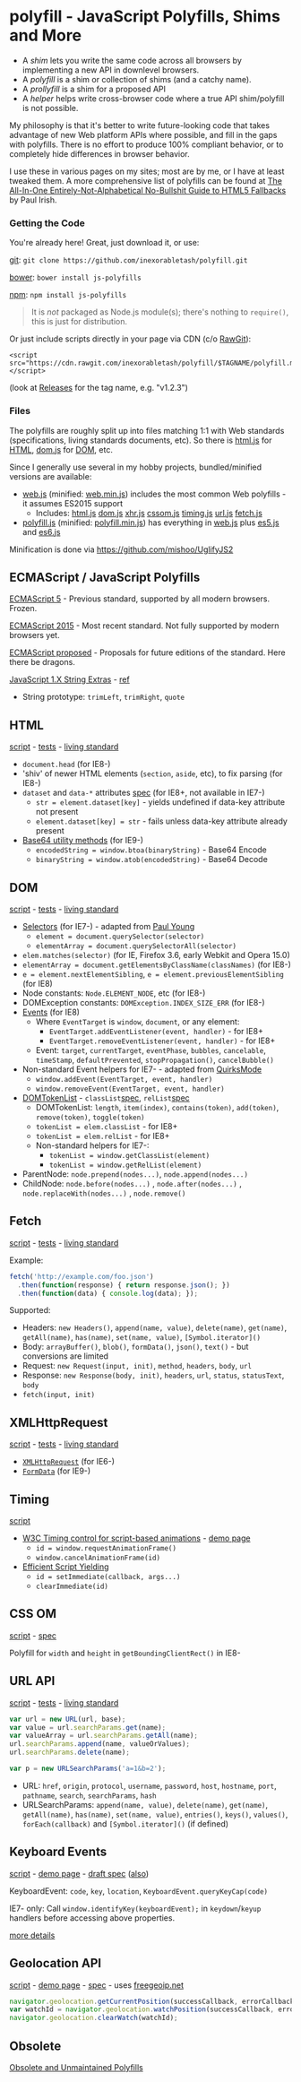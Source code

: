 polyfill - JavaScript Polyfills, Shims and More
===============================================

* A *shim* lets you write the same code across all browsers by implementing a new API in downlevel browsers.
* A *polyfill* is a shim or collection of shims (and a catchy name).
* A *prollyfill* is a shim for a proposed API
* A *helper* helps write cross-browser code where a true API shim/polyfill is not possible.

My philosophy is that it's better to write future-looking code that takes advantage of new Web platform APIs where possible, and fill in the gaps with polyfills. There is no effort to produce 100% compliant behavior, or to completely hide differences in browser behavior.

I use these in various pages on my sites; most are by me, or I have at least tweaked them. A more comprehensive list of polyfills can be found at [The All-In-One Entirely-Not-Alphabetical No-Bullshit Guide to HTML5 Fallbacks](https://github.com/Modernizr/Modernizr/wiki/HTML5-Cross-browser-Polyfills) by Paul Irish.

### Getting the Code ###

You're already here! Great, just download it, or use:

[git](https://git-scm.com/): `git clone https://github.com/inexorabletash/polyfill.git`

[bower](http://bower.io/): `bower install js-polyfills`

[npm](https://www.npmjs.com/): `npm install js-polyfills`

> It is *not* packaged as Node.js module(s); there's nothing to `require()`, this is just for distribution.

Or just include scripts directly in your page via CDN (c/o [RawGit](https://rawgit.com/)):

    <script src="https://cdn.rawgit.com/inexorabletash/polyfill/$TAGNAME/polyfill.min.js"></script>

(look at [Releases](https://github.com/inexorabletash/polyfill/releases) for the tag name, e.g. "v1.2.3")

### Files ###

The polyfills are roughly split up into files matching 1:1 with Web standards (specifications, living standards documents, etc). So there is [html.js](html.js) for [HTML](https://html.spec.whatwg.org), [dom.js](dom.js) for [DOM](https://dom.spec.whatwg.org), etc.

Since I generally use several in my hobby projects, bundled/minified versions are available:

* [web.js](web.js) (minified: [web.min.js](web.min.js)) includes the most common Web polyfills - it assumes ES2015 support
  * Includes: [html.js](html.js) [dom.js](dom.js) [xhr.js](xhr.js) [cssom.js](cssom.js) [timing.js](timing.js) [url.js](url.js) [fetch.js](fetch.js)
* [polyfill.js](polyfill.js) (minified: [polyfill.min.js](polyfill.min.js)) has everything in [web.js](web.js) plus [es5.js](es5.js) and [es6.js](es6.js)

Minification is done via https://github.com/mishoo/UglifyJS2


ECMAScript / JavaScript Polyfills
---------------------------------

[ECMAScript 5](es5.md) - Previous standard, supported by all modern browsers. Frozen.

[ECMAScript 2015](es6.md) - Most recent standard. Not fully supported by modern browsers yet.

[ECMAScript proposed](experimental/es-proposed.md) - Proposals for future editions of the standard. Here there be dragons.

[JavaScript 1.X String Extras](js.js) - [ref](https://developer.mozilla.org/en/JavaScript/Reference/Global_Objects/String)
  * String prototype: `trimLeft`, `trimRight`, `quote`


HTML
----
[script](html.js) -
[tests](https://inexorabletash.github.io/polyfill/tests/html.html) -
[living standard](https://html.spec.whatwg.org)

* `document.head` (for IE8-)
* 'shiv' of newer HTML elements (`section`, `aside`, etc), to fix parsing (for IE8-)
* `dataset` and `data-*` attributes [spec](https://html.spec.whatwg.org/multipage/dom.html#embedding-custom-non-visible-data-with-the-data-*-attributes) (for IE8+, not available in IE7-)
  * `str = element.dataset[key]` - yields undefined if data-key attribute not present
  * `element.dataset[key] = str` - fails unless data-key attribute already present
* [Base64 utility methods](https://html.spec.whatwg.org/multipage/webappapis.html#atob) (for IE9-)
  * `encodedString = window.btoa(binaryString)` - Base64 Encode
  * `binaryString = window.atob(encodedString)` - Base64 Decode


DOM
---
[script](dom.js) -
[tests](https://inexorabletash.github.io/polyfill/tests/dom.html) -
[living standard](https://dom.spec.whatwg.org)

* [Selectors](https://dom.spec.whatwg.org/#scope-match-a-selectors-string) (for IE7-) - adapted from [Paul Young](http://ajaxian.com/archives/creating-a-queryselector-for-ie-that-runs-at-native-speed)
  * `element = document.querySelector(selector)`
  * `elementArray = document.querySelectorAll(selector)`
* `elem.matches(selector)` (for IE, Firefox 3.6, early Webkit and Opera 15.0)
* `elementArray = document.getElementsByClassName(classNames)` (for IE8-)
* `e = element.nextElementSibling`, `e = element.previousElementSibling` (for IE8)
* Node constants: `Node.ELEMENT_NODE`, etc (for IE8-)
* DOMException constants: `DOMException.INDEX_SIZE_ERR` (for IE8-)
* [Events](https://dom.spec.whatwg.org/) (for IE8)
  * Where `EventTarget` is `window`, `document`, or any element:
    * `EventTarget.addEventListener(event, handler)` - for IE8+
    * `EventTarget.removeEventListener(event, handler)` - for IE8+
  * Event: `target`, `currentTarget`, `eventPhase`, `bubbles`, `cancelable`, `timeStamp`, `defaultPrevented`, `stopPropagation()`, `cancelBubble()`
* Non-standard Event helpers for IE7- - adapted from
[QuirksMode](http://www.quirksmode.org/blog/archives/2005/10/_and_the_winner_1.html)
  * `window.addEvent(EventTarget, event, handler)`
  * `window.removeEvent(EventTarget, event, handler)`
* [DOMTokenList](https://dom.spec.whatwg.org/#interface-domtokenlist) - `classList`[spec](https://dom.spec.whatwg.org/#dom-element-classlist), `relList`[spec](https://html.spec.whatwg.org/multipage/semantics.html#the-link-element)
  * DOMTokenList: `length`, `item(index)`, `contains(token)`, `add(token)`, `remove(token)`, `toggle(token)`
  * `tokenList = elem.classList` - for IE8+
  * `tokenList = elem.relList` - for IE8+
  * Non-standard helpers for IE7-:
    * `tokenList = window.getClassList(element)`
    * `tokenList = window.getRelList(element)`
* ParentNode: `node.prepend(nodes...)`, `node.append(nodes...)`
* ChildNode: `node.before(nodes...)` , `node.after(nodes...)` , `node.replaceWith(nodes...)` , `node.remove()`


Fetch
-----
[script](fetch.js) -
[tests](https://inexorabletash.github.io/polyfill/tests/fetch.html) -
[living standard](https://fetch.spec.whatwg.org)

Example:

```js
fetch('http://example.com/foo.json')
  .then(function(response) { return response.json(); })
  .then(function(data) { console.log(data); });
```

Supported:
* Headers: `new Headers()`, `append(name, value)`, `delete(name)`, `get(name)`, `getAll(name)`, `has(name)`, `set(name, value)`, `[Symbol.iterator]()`
* Body: `arrayBuffer()`, `blob()`, `formData()`, `json()`, `text()` - but conversions are limited
* Request: `new Request(input, init)`, `method`, `headers`, `body`, `url`
* Response: `new Response(body, init)`, `headers`, `url`, `status`, `statusText`, `body`
* `fetch(input, init)`


XMLHttpRequest
--------------
[script](xhr.js) -
[tests](https://inexorabletash.github.io/polyfill/tests/xhr.html) -
[living standard](https://xhr.spec.whatwg.org/)
* [`XMLHttpRequest`](https://xhr.spec.whatwg.org/#interface-xmlhttprequest) (for IE6-)
* [`FormData`](https://xhr.spec.whatwg.org/#interface-formdata) (for IE9-)


Timing
------
[script](timing.js)

* [W3C Timing control for script-based animations](http://www.w3.org/TR/animation-timing/) - [demo page](https://inexorabletash.github.io/polyfill/demos/raf.html)
  * `id = window.requestAnimationFrame()`
  * `window.cancelAnimationFrame(id)`
* [Efficient Script Yielding](https://dvcs.w3.org/hg/webperf/raw-file/tip/specs/setImmediate/Overview.html)
  * `id = setImmediate(callback, args...)`
  * `clearImmediate(id)`


CSS OM
------
[script](cssom.js) - [spec](https://dev.w3.org/csswg/cssom-view/)

Polyfill for `width` and `height` in `getBoundingClientRect()` in IE8-


URL API
-------
[script](url.js) -
[tests](https://inexorabletash.github.io/polyfill/tests/url.html) -
[living standard](https://url.spec.whatwg.org/)

```javascript
var url = new URL(url, base);
var value = url.searchParams.get(name);
var valueArray = url.searchParams.getAll(name);
url.searchParams.append(name, valueOrValues);
url.searchParams.delete(name);

var p = new URLSearchParams('a=1&b=2');
```

* URL: `href`, `origin`, `protocol`, `username`, `password`, `host`, `hostname`, `port`, `pathname`, `search`, `searchParams`, `hash`
* URLSearchParams: `append(name, value)`, `delete(name)`, `get(name)`, `getAll(name)`, `has(name)`, `set(name, value)`, `entries()`, `keys()`, `values()`, `forEach(callback)` and `[Symbol.iterator]()` (if defined)


Keyboard Events
---------------
[script](keyboard.js) -
[demo page](https://inexorabletash.github.io/polyfill/demos/keyboard.html) -
[draft spec](https://w3c.github.io/uievents/) ([also](https://dvcs.w3.org/hg/d4e/raw-file/tip/source_respec.htm))

KeyboardEvent: `code`, `key`, `location`, `KeyboardEvent.queryKeyCap(code)`

IE7- only: Call `window.identifyKey(keyboardEvent);` in `keydown`/`keyup` handlers before accessing above properties.

[more details](keyboard.md)


Geolocation API
---------------
[script](geo.js) -
[demo page](https://inexorabletash.github.io/polyfill/demos/geo.html) -
[spec](http://www.w3.org/TR/geolocation-API/) -
uses [freegeoip.net](https://freegeoip.net/)

```javascript
navigator.geolocation.getCurrentPosition(successCallback, errorCallback, options);
var watchId = navigator.geolocation.watchPosition(successCallback, errorCallback, options);
navigator.geolocation.clearWatch(watchId);
```

Obsolete
--------
[Obsolete and Unmaintained Polyfills](obsolete/README.md)
